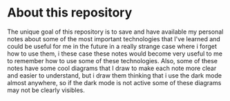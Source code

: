 # About this repository

The unique goal of this repository is to save and have available my personal notes about some of the most important technologies that I've learned and could be useful for me in the future in a really strange case where i forget how to use them, i these case these notes would become very useful to me to remember how to use some of these technologies.
Also, some of these notes have some cool diagrams that I draw to make each note more clear and easier to understand, but i draw them thinking that i use the dark mode almost anywhere, so if the dark mode is not active some of these diagrams may not be clearly visibles.
